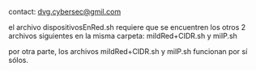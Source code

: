 contact: dvg.cybersec@gmil.com

el archivo dispositivosEnRed.sh
requiere que se encuentren los otros 2 archivos siguientes en la misma carpeta:
miIdRed+CIDR.sh y miIP.sh

por otra parte, los archivos miIdRed+CIDR.sh y miIP.sh 
funcionan por sí sólos.
